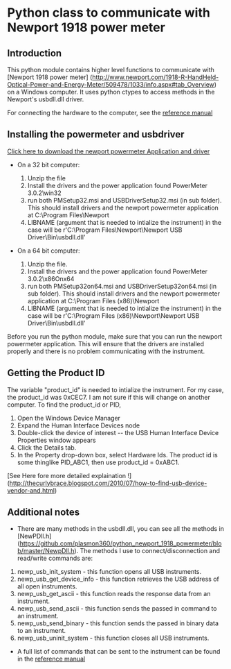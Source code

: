 # Python class to communicate with Newport 1918 power meter

## Introduction

This python module contains higher level functions to communicate with [Newport 1918 power meter] (http://www.newport.com/1918-R-HandHeld-Optical-Power-and-Energy-Meter/509478/1033/info.aspx#tab_Overview) on a Windows computer. It uses python ctypes to access methods in the Newport's usbdll.dll driver. 

For connecting the hardware to the computer, see the [reference manual](http://assets.newport.com/webDocuments-EN/images/RevA1918-RPowerMeterUsersManual.pdf)


## Installing the powermeter and usbdriver 
[Click here to download the newport powermeter Application and driver](http://assets.newport.com/webDocuments-EN/images/Computer_Interface_Software_v3.0.2.zip)

* On a 32 bit computer:
	1. Unzip the file
	2. Install the drivers and the power application found PowerMeter 3.0.2\win32
	3. run both PMSetup32.msi and USBDriverSetup32.msi (in sub folder). This should install drivers and the newport powermeter application at C:\Program Files\Newport
	4. LIBNAME (argument that is needed to intialize the instrument) in the case  will be r'C:\Program Files\Newport\Newport USB Driver\Bin\usbdll.dll'

* On a 64 bit computer:
	1. Unzip the file.
	2. Install the drivers and the power application found PowerMeter 3.0.2\x86Onx64
	3. run both PMSetup32on64.msi and USBDriverSetup32on64.msi (in sub folder). This should install drivers and the newport powermeter application at C:\Program Files (x86)\Newport
	4. LIBNAME (argument that is needed to intialize the instrument) in the case  will be r'C:\Program Files (x86)\Newport\Newport USB Driver\Bin\usbdll.dll'

Before you run the python module, make sure that you can run the newport powermeter application. This will ensure that the drivers are installed properly and there is no problem communicating with the instrument.

## Getting the Product ID 

The variable "product_id" is needed to intialize the instrument. For my case, the product_id was 0xCEC7. I am not sure if this will change on another computer. To find the product_id or PID,
 
1. Open the Windows Device Manager
2. Expand the Human Interface Devices node
3. Double-click the device of interest -- the USB Human Interface Device Properties window appears
4. Click the Details tab. 
5. In the Property drop-down box, select Hardware Ids. The product id is some thinglike PID_ABC1, then use product_id = 0xABC1. 

[See Here fore more detailed explaination !] (http://thecurlybrace.blogspot.com/2010/07/how-to-find-usb-device-vendor-and.html)

## Additional notes
* There are many methods in the usbdll.dll, you can see all the methods in [NewPDll.h] (https://github.com/plasmon360/python_newport_1918_powermeter/blob/master/NewpDll.h). The methods I use to connect/disconnection and read/write commands are:

1. newp_usb_init_system - this function opens all USB instruments.
2. newp_usb_get_device_info - this function retrieves the USB address of all open instruments.
3. newp_usb_get_ascii - this function reads the response data from an instrument.
4. newp_usb_send_ascii - this function sends the passed in command to an instrument.
5. newp_usb_send_binary - this function sends the passed in binary data to an instrument.
6. newp_usb_uninit_system - this function closes all USB instruments.

* A full list of commands that can be sent to the instrument can be found in the [reference manual](http://assets.newport.com/webDocuments-EN/images/RevA1918-RPowerMeterUsersManual.pdf)


